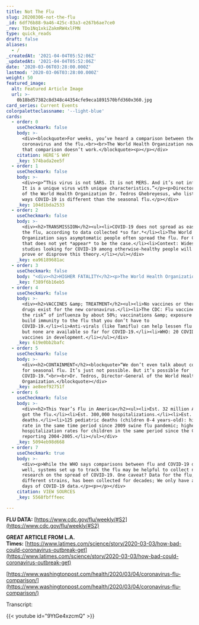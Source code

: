 ```yaml
---
title: Not The Flu
slug: 20200306-not-the-flu
_id: 6df76b88-9a46-425c-83a3-e267b6ae7ce0
_rev: TDo1Nq1xkiZakmRW4xlFMN
type: quick_reads
draft: false
aliases:
  - /
_createdAt: '2021-04-04T05:52:06Z'
_updatedAt: '2021-04-04T05:52:06Z'
date: '2020-03-06T03:28:00.000Z'
lastmod: '2020-03-06T03:28:00.000Z'
weight: 50
featured_image:
  alt: Featured Article Image
  url: >-
    0b18bd57382c8d348c44354cfe9eca1891570bfd360x360.jpg
card_series: Current Events
colorpaletteclassname: '--light-blue'
cards:
  - order: 0
    useCheckmark: false
    body: >-
      <div><blockquote>For weeks, you’ve heard a comparison between the new
      coronavirus and the flu.<br><br>The World Health Organization now says
      that comparison doesn’t work.</blockquote><p></p></div>
    citation: HERE'S WHY
    _key: 574bada2ee5f
  - order: 1
    useCheckmark: false
    body: >-
      <div><p>“This virus is not SARS. It is not MERS. And it’s not influenza.
      It is a unique virus with unique characteristics.”</p><p>Director-General
      of the World Health Organization Dr. Tedros Ghebreyesus, who listed four
      ways COVID-19 is different than the seasonal flu.</p></div>
    _key: 104d1bda2533
  - order: 2
    useCheckmark: false
    body: >-
      <div><h2>TRANSMISSION</h2><ul><li>COVID-19 does not spread as easily as
      the flu, according to data collected *so far.*</li><li>The World Health
      Organization says asymptomatic people often spread the flu. For COVID-19,
      that does not yet *appear* to be the case.</li><li>Context: Widespread
      studies looking for COVID-19 among otherwise-healthy people will either
      prove or disprove this theory.</li></ul></div>
    _key: ea96189681ac
  - order: 3
    useCheckmark: false
    body: "<div><h2>HIGHER FATALITY</h2><p>The World Health Organization raised its fatality rate for COVID-19 to <strong>3.4%.</strong></p><ul><li>Seasonal flu: fatality rate <strong>below</strong>\_<strong>1%.</strong></li><li><strong>However</strong>, COVID data *right now* is based *mostly* on those who are the most sick, and does not include many who may have the illness but have no major symptoms.</li></ul></div>"
    _key: f389f6b16eb5
  - order: 4
    useCheckmark: false
    body: >-
      <div><h2>VACCINES &amp; TREATMENT</h2><ul><li>No vaccines or therapeutic
      drugs exist for the new coronavirus.</li><li>The CDC: Flu vaccines “reduce
      the risk” of influenza by about 50%; vaccinations &amp; exposure help
      build immunity to the flu that you don’t have to
      COVID-19.</li><li>Anti-virals (like Tamiflu) can help lessen flu symptoms
      but none are available so far for COVID-19.</li><li>WHO: 20 COVID-19
      vaccines in development.</li></ul></div>
    _key: 619e0bb2bafc
  - order: 5
    useCheckmark: false
    body: >-
      <div><h2>CONTAINMENT</h2><blockquote>“We don’t even talk about containment
      for seasonal flu. It’s just not possible. But it’s possible for
      COVID-19.”<br><br>Dr. Tedros, Director-General of the World Health
      Organization.</blockquote></div>
    _key: ae8eef92751f
  - order: 6
    useCheckmark: false
    body: >-
      <div><h2>This Year’s Flu in America</h2><ul><li>Est. 32 million Americans
      got the flu.</li><li>Est. 300,000 hospitalizations.</li><li>Est. 18,000
      deaths.</li><li>125 pediatric deaths (children 0-4 years-old): highest
      rate in the same time period since 2009 swine flu pandemic; highest
      hospitalization rates for children in the same period since the CDC began
      reporting 2004-2005.</li></ul></div>
    _key: 5094eb98d668
  - order: 7
    useCheckmark: true
    body: >-
      <div><p>While the WHO says comparisons between flu and COVID-19 don't work
      well, systems set up to track the flu may be helpful to collect necessary
      research on the spread of COVID-19. One caveat? Data for the flu, even for
      different strains, has been collected for decades; We only have about 90
      days of COVID-19 data.</p><p></p></div>
    citation: VIEW SOURCES
    _key: 5568fbfffeec

---
```

**FLU DATA:** [https://www.cdc.gov/flu/weekly/#S2](https://www.cdc.gov/flu/weekly/#S2)

**GREAT ARTICLE FROM L.A. Times:** [https://www.latimes.com/science/story/2020-03-03/how-bad-could-coronavirus-outbreak-get](https://www.latimes.com/science/story/2020-03-03/how-bad-could-coronavirus-outbreak-get)

[https://www.washingtonpost.com/health/2020/03/04/coronavirus-flu-comparison/](https://www.washingtonpost.com/health/2020/03/04/coronavirus-flu-comparison/)

Transcript:

{{< youtube id="9YtGe4xzcmQ" >}}